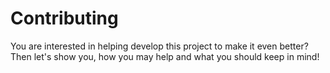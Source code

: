 # Contributing
You are interested in helping develop this project to make it even better? Then let's show you, how you may help and what you should keep in mind!